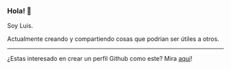 ### Hola! 👋

Soy Luis.

Actualmente creando y compartiendo cosas que podrian ser útiles a otros.

---

¿Estas interesado en crear un perfil Github como este? Mira [aquí](https://www.maxbits.net/posts/put-a-readme-on-your-github-profile/)!
<!--
**rguezque/rguezque** is a ✨ _special_ ✨ repository because its `README.md` (this file) appears on your GitHub profile.

Here are some ideas to get you started:

- 🔭 I’m currently working on ...
- 🌱 I’m currently learning ...
- 👯 I’m looking to collaborate on ...
- 🤔 I’m looking for help with ...
- 💬 Ask me about ...
- 📫 How to reach me: ...
- 😄 Pronouns: ...
- ⚡ Fun fact: ...
-->
